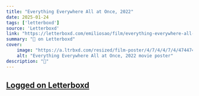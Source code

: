 ```yaml
---
title: "Everything Everywhere All at Once, 2022"
date: 2025-01-24
tags: ['letterboxd']
source: 'Letterboxd'
link: "https://letterboxd.com/emiliosao/film/everything-everywhere-all-at-once/"
summary: "🔄 on Letterboxd"
cover:
    image: "https://a.ltrbxd.com/resized/film-poster/4/7/4/4/7/4/474474-everything-everywhere-all-at-once-0-600-0-900-crop.jpg?v=281f1a041e"
    alt: "Everything Everywhere All at Once, 2022 movie poster"
description: "🔄"
---
```

## [Logged on Letterboxd](https://letterboxd.com/emiliosao/film/everything-everywhere-all-at-once/)

